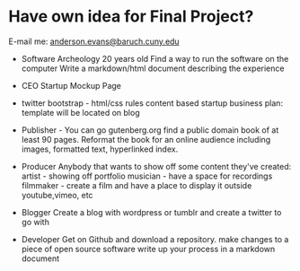 # Have own idea for Final Project?
E-mail me: anderson.evans@baruch.cuny.edu

* Software Archeology
20 years old
Find a way to run the software on the computer
Write a markdown/html document describing
the experience

* CEO
Startup Mockup Page
- twitter bootstrap - html/css rules
content based startup
business plan: template will be located on blog

* Publisher - You can go gutenberg.org find a public domain book of at least 90 pages.  Reformat the book for an online audience including images, formatted text, hyperlinked index.

* Producer
Anybody that wants to show off some content they've created:
artist - showing off portfolio
musician - have a space for recordings
filmmaker - create a film and have a place to display it outside youtube,vimeo, etc

* Blogger
Create a blog with wordpress or tumblr and create a twitter to go with

* Developer
Get on Github and download a repository.  make changes to a piece of open source software
write up your process in a markdown document

